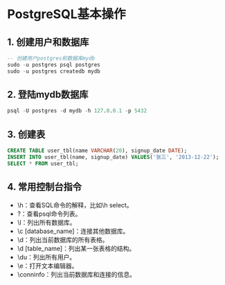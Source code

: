 # PostgreSQL基本操作

## 1. 创建用户和数据库

```sql
-- 创建用户postgres和数据库mydb
sudo -u postgres psql postgres
sudo -u postgres createdb mydb
```

## 2. 登陆mydb数据库

```sql
psql -U postgres -d mydb -h 127.0.0.1 -p 5432
```

## 3. 创建表

```sql
CREATE TABLE user_tbl(name VARCHAR(20), signup_date DATE);
INSERT INTO user_tbl(name, signup_date) VALUES('张三', '2013-12-22');
SELECT * FROM user_tbl;
```

## 4. 常用控制台指令

- \h：查看SQL命令的解释，比如\h select。
- \?：查看psql命令列表。
- \l：列出所有数据库。
- \c [database_name]：连接其他数据库。
- \d：列出当前数据库的所有表格。
- \d [table_name]：列出某一张表格的结构。
- \du：列出所有用户。
- \e：打开文本编辑器。
- \conninfo：列出当前数据库和连接的信息。
